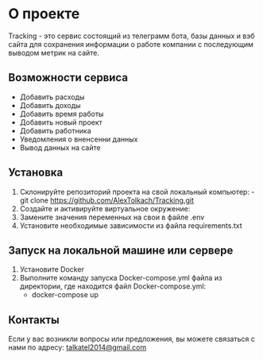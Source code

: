 
# О проекте
 Tracking - это сервис состоящий из телеграмм бота, базы данных и вэб сайта для сохранения информации о работе компании с последующим выводом метрик на сайте.
  

## Возможности сервиса
  - Добавить расходы 
  - Добавить доходы 
  - Добавить время работы 
  - Добавить новый проект 
  - Добавить работника
  - Уведомления о вненсенни данных
  - Вывод данных на сайте


## Установка
  1. Склонируйте репозиторий проекта на свой локальный компьютер:
    - git clone https://github.com/AlexTolkach/Tracking.git
  2. Создайте и активируйте виртуальное окружение:
  3. Замените значения переменных на свои в файле .env
  4. Установите необходимые зависимости из файла requirements.txt


## Запуск на локальной машине или сервере
  1. Установите Docker 
  2. Выполните команду запуска Docker-compose.yml файла из директории, где находится файл Docker-compose.yml:
     - docker-compose up

## Контакты
Если у вас возникли вопросы или предложения, вы можете связаться с нами по адресу: talkatel2014@gmail.com
  
  

